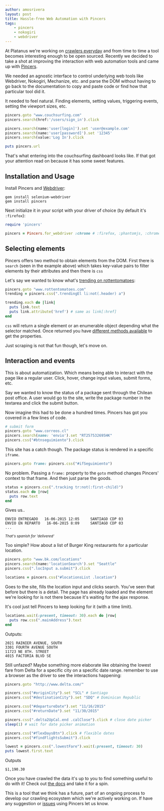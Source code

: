 ```yaml
---
author: amosrivera
layout: post
title: Hassle-free Web Automation with Pincers
tags:
    - pincers
    - nokogiri
    - webdriver
---
```


At Platanus we're working on [crawlers everyday](https://github.com/platanus/crabfarm-gem) and from time to time a tool becomes interesting enough to be open sourced. Recently we decided to take a shot at improving the interaction with web automation tools and came up with [Pincers](http://github.com/platanus/pincers).

We needed an agnostic interface to control underlying web tools like Webdriver, Nokogiri, Mechanize, etc. and parse the DOM without having to go back to the documentation to copy and paste code or find how that particular tool did it.

It needed to feel natural. Finding elements, setting values, triggering events, setting the viewport sizes, etc.

```ruby
pincers.goto "www.couchsurfing.com"
pincers.search(href:'/users/sign_in').click

pincers.search(name:'user[login]').set 'user@example.com'
pincers.search(name:'user[password]').set '12345'
pincers.search(value:'Log In').click

puts pincers.url
```

That's what entering into the couchsurfing dashboard looks like. If that got your attention read on because it has some sweet features.

## Installation and Usage

Install Pincers and [Webdriver](https://rubygems.org/gems/selenium-webdriver):
```
gem install selenium-webdriver
gem install pincers
```

Next initialize it in your script with your driver of choice (by default it's `:firefox`):

```ruby
require 'pincers'

pincers = Pincers.for_webdriver :chrome # :firefox, :phantomjs, :chrome
```

## Selecting elements

Pincers offers two method to obtain elements from the DOM. First there is `search` (seen in the example above) which takes key-value pairs to filter elements by their attributes and then there is `css`  

Let's say we wanted to know what's [trending on rottentomatoes](http://i.imgur.com/oxO6sOA.png):

```rb
pincers.goto "www.rottentomatoes.com"
trending = pincers.css(".trendingEl li:not(.header) a")

trending.each do |link|
  puts link.text
  puts link.attribute('href') # same as link[:href]
end
```

`css` will return a single element or an enumerable object depending what the selector matched. Once returned you have [different methods available](https://github.com/platanus/pincers#first-element-properties) to get the properties.

Just scraping is not that fun though, let's move on.

## Interaction and events

This is about automatization. Which means being able to interact with the page like a regular user. Click, hover, change input values, submit forms, etc.

Say we wanted to know the status of a package sent through the Chilean post office. A user would go to the site, write the package number in the textarea and click the submit button.

Now imagine this had to be done a hundred times. Pincers has got you covered in a few lines of code.

```ruby
# submit form
pincers.goto "www.correos.cl"
pincers.search(name: 'envio').set "RT257532695HK"
pincers.css("#btnseguimiento").click
```

This site has a catch though. The package status is rendered in a specific `iframe`.

```ruby
pincers.goto frame: pincers.css("#ifSeguimiento")
```

No problem. Passing a `frame:` property to the `goto` method changes Pincers' context to that frame. And then just parse the goods.

```ruby
status = pincers.css(".tracking tr:not(:first-child)")
status.each do |row|
  puts row.text
end
```

Gives us..
```
ENVIO ENTREGADO   16-06-2015 12:05     SANTIAGO CDP 03
ENVIO EN REPARTO   16-06-2015 8:09     SANTIAGO CDP 03
...
```
_<small>That's spanish for 'delivered'</small>_

Too simple? How about a list of Burger King restaurants for a particular location.

```ruby
pincers.goto "www.bk.com/locations"
pincers.search(name:'locationSearch').set "Seattle"
pincers.css(".locInput a.submit").click

locations = pincers.css("#locationsList .location")
```

Goes to the site, fills the location input and clicks search. You've seen that before but there is a detail. The page has already loaded and the element we're looking for is not there because it's waiting for the ajax response.

It's cool just tell Pincers to keep looking for it (with a time limit).

```ruby
locations.wait(:present, timeout: 30).each do |row|
  puts row.css(".mainAddress").text
end
```

Outputs:

```
2021 RAINIER AVENUE, SOUTH
3301 FOURTH AVENUE SOUTH
11723 NE 8TH. STREET
4015 FACTORIA BLVD SE
```

Still unfazed? Maybe something more elaborate like obtaining the lowest fare from Delta for a specific city on a specific date range. remember to use a browser as the driver to see the interactions happening:

```ruby
pincers.goto "http://www.delta.com/"

pincers.css("#originCity").set "SCL" # Santiago
pincers.css("#destinationCity").set "SDQ" # Dominican Republic

pincers.css("#departureDate").set "11/16/2015"
pincers.css("#returnDate").set "11/30/2015"

pincers.css(".delta2UpCal.end .calClose").click # close date picker
sleep(1) # wait for date picker animation

pincers.css("#flexDaysBtn").click # flexible dates
pincers.css("#findFlightsSubmit").click

lowest = pincers.css(".lowestFare").wait(:present, timeout: 30)
puts lowest.first.text
```

Outputs
```
$1,190.30
```

Once you have crawled the data it's up to you to find something useful to do with it! Check out [the docs](http://github.com/platanus/pincers) and take it for a spin.

This is a tool that we think has a future, part of an ongoing process to develop our crawling ecosystem which we're actively working on. If have any suggestion or [issues](https://github.com/platanus/pincers/issues/new) using Pincers let us know.

